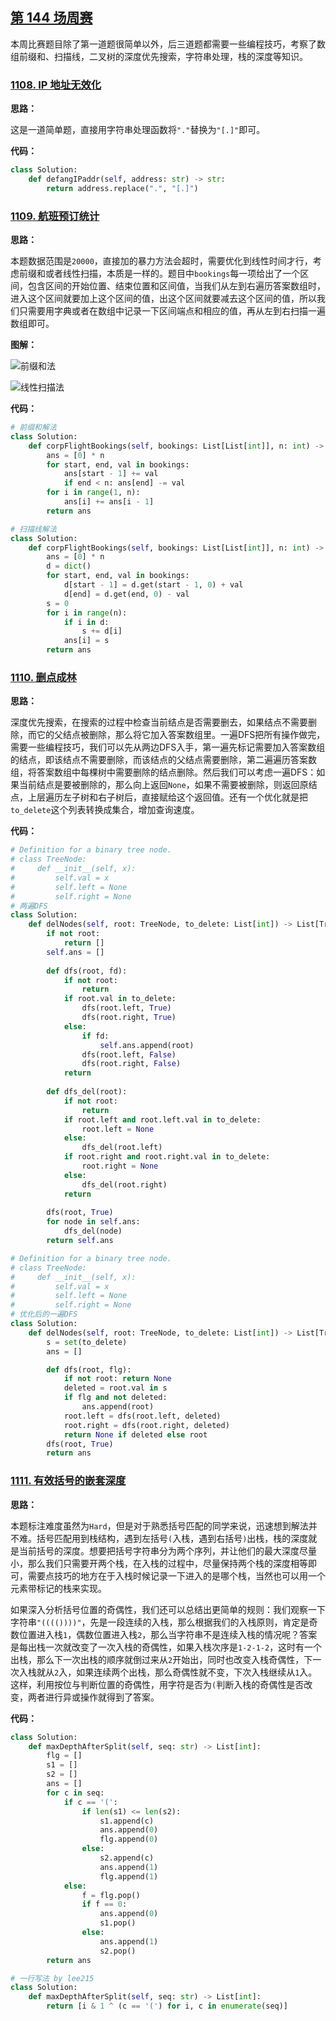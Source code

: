 ## [第 144 场周赛](https://leetcode-cn.com/contest/weekly-contest-144)

本周比赛题目除了第一道题很简单以外，后三道题都需要一些编程技巧，考察了数组前缀和、扫描线，二叉树的深度优先搜索，字符串处理，栈的深度等知识。

### [1108. IP 地址无效化](https://leetcode-cn.com/contest/weekly-contest-144/problems/defanging-an-ip-address)

**思路：**

这是一道简单题，直接用字符串处理函数将`"."`替换为`"[.]"`即可。


**代码：**
```python
class Solution:
    def defangIPaddr(self, address: str) -> str:
        return address.replace(".", "[.]")
```


### [1109. 航班预订统计](https://leetcode-cn.com/contest/weekly-contest-144/problems/corporate-flight-bookings)

**思路：**

本题数据范围是`20000`，直接加的暴力方法会超时，需要优化到线性时间才行，考虑前缀和或者线性扫描，本质是一样的。题目中`bookings`每一项给出了一个区间，包含区间的开始位置、结束位置和区间值，当我们从左到右遍历答案数组时，进入这个区间就要加上这个区间的值，出这个区间就要减去这个区间的值，所以我们只需要用字典或者在数组中记录一下区间端点和相应的值，再从左到右扫描一遍数组即可。

**图解：**

![前缀和法](http://qiniu.wenyuetech.cn/1109-1.gif)

![线性扫描法](http://qiniu.wenyuetech.cn/1109-2.gif)


**代码：**
```python
# 前缀和解法
class Solution:
    def corpFlightBookings(self, bookings: List[List[int]], n: int) -> List[int]:
        ans = [0] * n
        for start, end, val in bookings:
            ans[start - 1] += val
            if end < n: ans[end] -= val
        for i in range(1, n):
            ans[i] += ans[i - 1]
        return ans
```

```python
# 扫描线解法
class Solution:
    def corpFlightBookings(self, bookings: List[List[int]], n: int) -> List[int]:
        ans = [0] * n
        d = dict()
        for start, end, val in bookings:
            d[start - 1] = d.get(start - 1, 0) + val
            d[end] = d.get(end, 0) - val
        s = 0
        for i in range(n):
            if i in d:
                s += d[i]
            ans[i] = s
        return ans
```


### [1110. 删点成林](https://leetcode-cn.com/contest/weekly-contest-144/problems/delete-nodes-and-return-forest)

**思路：**

深度优先搜索，在搜索的过程中检查当前结点是否需要删去，如果结点不需要删除，而它的父结点被删除，那么将它加入答案数组里。一遍DFS把所有操作做完，需要一些编程技巧，我们可以先从两边DFS入手，第一遍先标记需要加入答案数组的结点，即该结点不需要删除，而该结点的父结点需要删除，第二遍遍历答案数组，将答案数组中每棵树中需要删除的结点删除。然后我们可以考虑一遍DFS：如果当前结点是要被删除的，那么向上返回`None`，如果不需要被删除，则返回原结点，上层遍历左子树和右子树后，直接赋给这个返回值。还有一个优化就是把`to_delete`这个列表转换成集合，增加查询速度。


**代码：**
```python
# Definition for a binary tree node.
# class TreeNode:
#     def __init__(self, x):
#         self.val = x
#         self.left = None
#         self.right = None
# 两遍DFS
class Solution:
    def delNodes(self, root: TreeNode, to_delete: List[int]) -> List[TreeNode]:
        if not root:
            return []
        self.ans = []
        
        def dfs(root, fd):
            if not root:
                return
            if root.val in to_delete:
                dfs(root.left, True)
                dfs(root.right, True)
            else:
                if fd:
                    self.ans.append(root)
                dfs(root.left, False)
                dfs(root.right, False)
            return
        
        def dfs_del(root):
            if not root:
                return
            if root.left and root.left.val in to_delete:
                root.left = None
            else:
                dfs_del(root.left)
            if root.right and root.right.val in to_delete:
                root.right = None
            else:
                dfs_del(root.right)
            return
        
        dfs(root, True)
        for node in self.ans:
            dfs_del(node)
        return self.ans
```

```python
# Definition for a binary tree node.
# class TreeNode:
#     def __init__(self, x):
#         self.val = x
#         self.left = None
#         self.right = None
# 优化后的一遍DFS
class Solution:
    def delNodes(self, root: TreeNode, to_delete: List[int]) -> List[TreeNode]:
        s = set(to_delete)
        ans = []

        def dfs(root, flg):
            if not root: return None
            deleted = root.val in s
            if flg and not deleted:
                ans.append(root)
            root.left = dfs(root.left, deleted)
            root.right = dfs(root.right, deleted)
            return None if deleted else root
        dfs(root, True)
        return ans
```


### [1111. 有效括号的嵌套深度](https://leetcode-cn.com/contest/weekly-contest-144/problems/maximum-nesting-depth-of-two-valid-parentheses-strings)

**思路：**

本题标注难度虽然为`Hard`，但是对于熟悉括号匹配的同学来说，迅速想到解法并不难。括号匹配用到栈结构，遇到左括号`(`入栈，遇到右括号`)`出栈，栈的深度就是当前括号的深度。想要把括号字符串分为两个序列，并让他们的最大深度尽量小，那么我们只需要开两个栈，在入栈的过程中，尽量保持两个栈的深度相等即可，需要点技巧的地方在于入栈时候记录一下进入的是哪个栈，当然也可以用一个元素带标记的栈来实现。

如果深入分析括号位置的奇偶性，我们还可以总结出更简单的规则：我们观察一下字符串`"(((())))"`，先是一段连续的入栈，那么根据我们的入栈原则，肯定是奇数位置进入栈`1`，偶数位置进入栈`2`，那么当字符串不是连续入栈的情况呢？答案是每出栈一次就改变了一次入栈的奇偶性，如果入栈次序是`1-2-1-2`，这时有一个出栈，那么下一次出栈的顺序就倒过来从`2`开始出，同时也改变入栈奇偶性，下一次入栈就从`2`入，如果连续两个出栈，那么奇偶性就不变，下次入栈继续从`1`入。这样，利用按位与判断位置的奇偶性，用字符是否为`(`判断入栈的奇偶性是否改变，两者进行异或操作就得到了答案。


**代码：**
```python
class Solution:
    def maxDepthAfterSplit(self, seq: str) -> List[int]:
        flg = []
        s1 = []
        s2 = []
        ans = []
        for c in seq:
            if c == '(':
                if len(s1) <= len(s2):
                    s1.append(c)
                    ans.append(0)
                    flg.append(0)
                else:
                    s2.append(c)
                    ans.append(1)
                    flg.append(1)
            else:
                f = flg.pop()
                if f == 0:
                    ans.append(0)
                    s1.pop()
                else:
                    ans.append(1)
                    s2.pop()
        return ans
```

```python
# 一行写法 by lee215
class Solution:
    def maxDepthAfterSplit(self, seq: str) -> List[int]:
        return [i & 1 ^ (c == '(') for i, c in enumerate(seq)]
```


